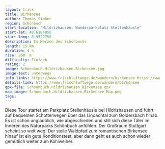```yaml
---
layout: track
title: Birkensee
author: Thomas Stober
region: Schönbuch
start-location: "Hildrizhausen, Wanderparkplatz Stellenhäusle"
start-lat: 48.6184050
start-long: 8.9522750
description: Im Herzen des Schönbuchs
length: 15 km
duration: 4 h
rise: 260  m
difficulty: Einfach
rating: 2
image: Schoenbuch.Hildrizhausen.Birkensee.jpg
image-text: unterwegs
info-links: https://www.frischluftwege.de/wandern/birkensee https://www.inslichtruecken.de
details-link: https://www.frischluftwege.de/wandern/birkensee 
gpx-file: Schoenbuch.Hildrizhausen.Birkensee.gpx
map-image: Schoenbuch.Hildrizhausen.Birkensee-Map.png
tags: 
---
```




Diese Tour startet am Parkplatz Stellenhäusle bei Hildrizhausen und führt auf bequemen Schotterwegen über das Lindachtal zum Goldersbach hinab. Es ist schon unglaublich, wie abgeschieden und still sich diese Täler im Inneren des Naturparks Schönbuch anfühlen. Der Großraum Stuttgart scheint so weit weg! Der steile Waldpfad zum romantischen Birkensee hinauf ist ein gute Konditionstest, aber dann geht es auch schon wieder gemütlich weiter zum Kohlweiher.



